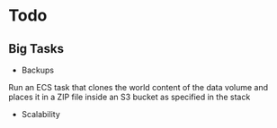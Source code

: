 # Todo

## Big Tasks

* Backups

Run an ECS task that clones the world content of the data volume
and places it in a ZIP file inside an S3 bucket as specified in
the stack

* Scalability
